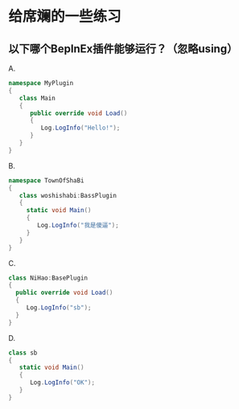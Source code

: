 # 给席斓的一些练习

## 以下哪个BepInEx插件能够运行？（忽略using）
A.
```csharp
namespace MyPlugin
{
   class Main
   {
      public override void Load()
      {
         Log.LogInfo("Hello!");
      }
   }
}
```
B.
```csharp
namespace TownOfShaBi
{
   class woshishabi:BassPlugin
   {
     static void Main()
     {
        Log.LogInfo("我是傻逼");
     }
   }
}
```
C.
```csharp
class NiHao:BasePlugin
{
  public override void Load()
  {
     Log.LogInfo("sb");
  }
}
```
D.
```csharp
class sb
{
   static void Main()
   {
      Log.LogInfo("OK");
   }
}
```



